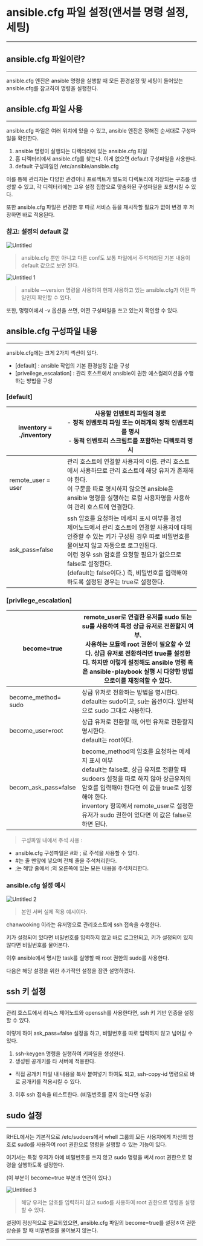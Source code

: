 # ansible.cfg 파일 설정(앤서블 명령 설정, 세팅)

---

## ansible.cfg 파일이란?

---

ansible.cfg 엔진은 ansible 명령을 실행할 때 모든 환경설정 및 세팅이 들어있는 ansible.cfg를 참고하여 명령을 실행한다.

## ansible.cfg 파일 사용

---

ansible.cfg 파일은 여러 위치에 있을 수 있고, ansible 엔진은 정해진 순서대로 구성파일을 확인한다.

1. ansible 명령이 실행되는 디렉터리에 있는 ansible.cfg 파일
2. 홈 디렉터리에서 ansible.cfg를 찾는다. 이게 없으면 default 구성파일을 사용한다.
3. default 구성파일인 /etc/ansible/ansible.cfg

이를 통해 관리자는 다양한 관경이나 프로젝트가 별도의 디렉토리에 저장되는 구조를 생성할 수 있고, 각 디렉터리에는 고유 설정 집합으로 맞춤화된 구성파일을 포함시킬 수 있다.

또한 ansible.cfg 파일은 변경한 후 따로 서비스 등을 재시작할 필요가 없이 변경 후 저장하면 바로 적용된다.

### 참고: 설정의 default 값

![Untitled](https://user-images.githubusercontent.com/84123877/185296916-950eb234-882c-405f-ad4a-6de8da433679.png)

> ansible.cfg 뿐만 아니고 다른 conf도 보통 파일에서 주석처리된 기본 내용이 default 값으로 보면 된다.
> 

![Untitled 1](https://user-images.githubusercontent.com/84123877/185296903-46ad7f13-08c8-4a93-929e-61299eae8932.png)

> ansible —version 명령을 사용하여 현재 사용하고 있는 ansible.cfg가 어떤 파일인지 확인할 수 있다.
> 

또한, 명령어에서 -v 옵션을 쓰면, 어떤 구성파일을 쓰고 있는지 확인할 수 있다.

## ansible.cfg 구성파일 내용

---

ansible.cfg에는 크게 2가지 섹션이 있다.

- [default] : ansible 작업의 기본 환경설정 값을 구성
- [priveilege_escalation] : 관리 호스트에서 ansible이 권한 에스컬레이션을 수행하는 방법을 구성

### [default]

| inventory = ./inventory | 사용할 인벤토리 파일의 경로 </br> - 정적 인벤토리 파일 또는 여러개의 정적 인벤토리를 명시 </br> - 동적 인벤토리 스크립트를 포함하는 디렉토리 명시 |
| --- | --- |
| remote_user = user | 관리 호스트에 연결할 사용자의 이름. 관리 호스트에서 사용하므로 관리 호스트에 해당 유저가 존재해야 한다. </br> 이 구문을 따로 명시하지 않으면 ansible은 ansible 명령을 실행하는 로컬 사용자명을 사용하여 관리 호스트에 연결한다. |
| ask_pass=false | ssh 암호를 요청하는 메세지 표시 여부를 결정 </br> 제어노드에서 관리 호스트에 연결할 사용자에 대해 인증할 수 있는 키가 구성된 경우 따로 비밀번호를 물어보지 않고 자동으로 로그인된다. </br> 이런 경우 ssh 암호를 요청할 필요가 없으므로 false로 설정한다. </br> (default는 false이다.) 즉, 비밀번호를 입력해야 하도록 설정된 경우는 true로 설정한다. |

### [privilege_escalation]

| become=true | remote_user로 연결한 유저를 sudo 또는 su를 사용하여 특정 상급 유저로 전환할지 여부. </br> 사용하는 모듈에 root 권한이 필요할 수 있다. 상급 유저로 전환하러면 true를 설정한다. 하지만 이렇게 설정해도 ansible 명령 혹은 ansible-playbook 실행 시 다양한 방법으로이를 재정의할 수 있다. |
| --- | --- |
| become_method= sudo | 상급 유저로 전환하는 방법을 명시한다. </br> default는 sudo이고, su는 옵션이다. 일반적으로 sudo 그대로 사용한다. |
| become_user=root | 상급 유저로 전환할 때, 어떤 유저로 전환할지 명시한다. </br> default는 root이다. |
| becom_ask_pass=false | become_method의 암호를 요청하는 메세지 표시 여부 </br> default는 false로, 상급 유저로 전환할 때 sudoers 설정을 따로 하지 않아 상급유저의 암호를 입력해야 한다면 이 값을 true로 설정해야 한다. </br> inventory 항목에서 remote_user로 설정한 유저가 sudo 권한이 있다면 이 값은 false로 하면 된다. |

> 구성파일 내에서 주석 사용 :
> 
- ansible.cfg 구성파일은 #와 ; 로 주석을 사용할 수 있다.
- #는 줄 맨앞에 넣으며 전체 줄을 주석처리한다.
- ;는 해당 줄에서 ;의 오른쪽에 있는 모든 내용을 주석처리한다.

### ansible.cfg 설정 예시

![Untitled 2](https://user-images.githubusercontent.com/84123877/185296911-8d42bdd0-baf6-4ec6-b5de-8a1733161ead.png)

> 본인 서버 실제 적용 예시이다.
> 

chanwooking 이라는 유저명으로 관리호스트에 ssh 접속을 수행한다.

키가 설정되어 있다면 비밀번호를 입력하지 않고 바로 로그인되고, 키가 설정되어 있지 않다면 비밀번호를 물어본다.

이후 ansible에서 명시한 task를 실행할 때 root 권한의 sudo를 사용한다.

다음은 해당 설정을 위한 추가적인 설정을 잠깐 설명하겠다.

## ssh 키 설정

---

관리 호스트에서 리눅스 제어노드와 openssh를 사용한다면, ssh 키 기반 인증을 설정할 수 있다.

이렇게 하여 ask_pass=false 설정을 하고, 비밀번호를 따로 입력하지 않고 넘어갈 수 있다.

1. ssh-keygen 명령을 실행하여 키파일을 생성한다.
2. 생성된 공개키를 타 서버에 적용한다.
- 직접 공개키 파일 내 내용을 복사 붙여넣기 하여도 되고,
   ssh-copy-id 명령으로 바로 공개키를 적용시킬 수 있다.
3. 이후 ssh 접속을 테스트한다. (비밀번호를 묻지 않는다면 성공)

## sudo 설정

---

RHEL에서는 기본적으로 /etc/sudoers에서 whell 그룹의 모든 사용자에게 자신의 암호로 sudo를 사용하여 root 권한으로 명령을 실행할 수 있는 기능이 있다.

여기서는 특정 유저가 아예 비밀번호를 쓰지 않고 sudo 명령을 써서 root 권한으로 명령을 실행하도록 설정한다.

(이 부분이 become=true 부분과 연관이 있다.)

![Untitled 3](https://user-images.githubusercontent.com/84123877/185296913-682365cc-71b6-46db-aa7b-191aa52f3fcd.png)

> 해당 유저는 암호를 입력하지 않고 sudo를 사용하여 root 권한으로 명령을 실행할 수 있다.
> 

설정이 정상적으로 완료되었으면, ansible.cfg 파일의 become=true를 설정ㅎ여 권한상승을 할 때 비밀번호를 물어보지 않는다.

---
